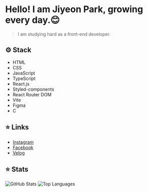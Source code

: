 # Hello! I am Jiyeon Park, growing every day.😊

> I am studying hard as a front-end developer.


## ⚙️ Stack
- HTML
- CSS
- JavaScript
- TypeScript
- React.js
- Styled-components
- React Router DOM
- Vite
- Figma
- C

## ⭐️ Links
- [Instagram](https://www.instagram.com/h_yy.0n/)
- [Facebook](https://www.facebook.com/profile.php?id=61557320422273)
- [Velog](https://velog.io/@pjylove08/posts)

## ⭐️ Stats
![GitHub Stats](https://github-readme-stats.vercel.app/api?username=j02on&bg_color=60,ffffff,ffffff&title_color=000000&text_color=000000)
![Top Languages](https://github-readme-stats.vercel.app/api/top-langs/?username=j02on&layout=compact&bg_color=60,ffffff,ffffff&title_color=000000&text_color=000000)
